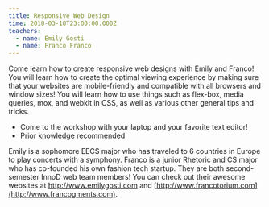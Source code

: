 ```yaml
---
title: Responsive Web Design
time: 2018-03-18T23:00:00.000Z
teachers:
  - name: Emily Gosti
  - name: Franco Franco
---
```

Come learn how to create responsive web designs with Emily and Franco! You will learn how to create the optimal viewing experience by making sure that your websites are mobile-friendly and compatible with all browsers and window sizes! You will learn how to use things such as flex-box, media queries, mox, and webkit in CSS, as well as various other general tips and tricks.

* Come to the workshop with your laptop and your favorite text editor!
* Prior knowledge recommended

Emily is a sophomore EECS major who has traveled to 6 countries in Europe to play concerts with a symphony. Franco is a junior Rhetoric and CS major who has co-founded his own fashion tech startup. They are both second-semester InnoD web team members! You can check out their awesome websites at <http://www.emilygosti.com> and [http://www.francotorium.com](http://www.francogments.com).
